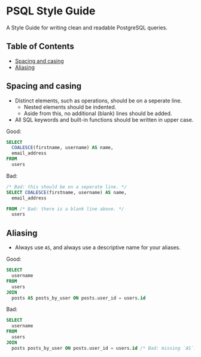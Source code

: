 PSQL Style Guide
================

A Style Guide for writing clean and readable PostgreSQL queries.

## Table of Contents
* [Spacing and casing](https://github.com/Hacker0x01/psql-style-guide#spacing-and-casing)
* [Aliasing](https://github.com/Hacker0x01/psql-style-guide#aliasing)

## Spacing and casing
* Distinct elements, such as operations, should be on a seperate line.
  * Nested elements should be indented.
  * Aside from this, no additional (blank) lines should be added.
* All SQL keywords and built-in functions should be written in upper case.


Good:

```SQL
SELECT
  COALESCE(firstname, username) AS name,
  email_address
FROM
  users
```

Bad:

```SQL
/* Bad: this should be on a seperate line. */
SELECT COALESCE(firstname, username) AS name,
  email_address

FROM /* Bad: there is a blank line above. */
  users
```

## Aliasing
* Always use `AS`, and always use a descriptive name for your aliases.

Good:

```SQL
SELECT
  username
FROM
  users
JOIN
  posts AS posts_by_user ON posts.user_id = users.id
```

Bad:

```SQL
SELECT
  username
FROM
  users
JOIN
  posts posts_by_user ON posts.user_id = users.id /* Bad: missing `AS`. */
```
